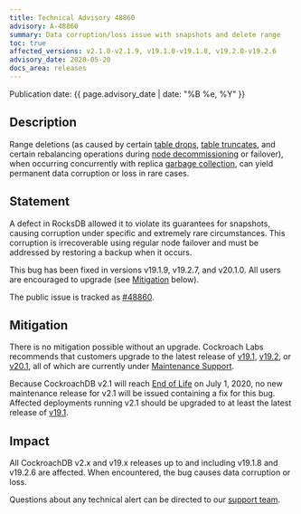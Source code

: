 ```yaml
---
title: Technical Advisory 48860
advisory: A-48860
summary: Data corruption/loss issue with snapshots and delete range
toc: true
affected_versions: v2.1.0-v2.1.9, v19.1.0-v19.1.8, v19.2.0-v19.2.6
advisory_date: 2020-05-20
docs_area: releases
---
```


Publication date: {{ page.advisory_date | date: "%B %e, %Y" }}

## Description

Range deletions (as caused by certain [table drops](../v20.1/drop-table.html), [table truncates](../v20.1/truncate.html), and certain rebalancing operations during [node decommissioning](../v20.1/remove-nodes.html) or failover), when occurring concurrently with replica [garbage collection](../v20.1/architecture/storage-layer.html#garbage-collection), can yield permanent data corruption or loss in rare cases.

## Statement

A defect in RocksDB allowed it to violate its guarantees for snapshots, causing corruption under specific and extremely rare circumstances. This corruption is irrecoverable using regular node failover and must be addressed by restoring a backup when it occurs.

This bug has been fixed in versions v19.1.9, v19.2.7, and v20.1.0. All users are encouraged to upgrade (see [Mitigation](#mitigation) below).

The public issue is tracked as [#48860](https://github.com/cockroachdb/cockroach/issues/48860).

## Mitigation

There is no mitigation possible without an upgrade. Cockroach Labs recommends that customers upgrade to the latest release of [v19.1](../v19.1/upgrade-cockroach-version.html), [v19.2](../v19.2/upgrade-cockroach-version.html), or [v20.1](../v20.1/upgrade-cockroach-version.html), all of which are currently under [Maintenance Support](../releases/release-support-policy.html#support-cycle).

Because CockroachDB v2.1 will reach [End of Life](../releases/release-support-policy.html#support-cycle) on July 1, 2020, no new maintenance release for v2.1 will be issued containing a fix for this bug. Affected deployments running v2.1 should be upgraded to at least the latest release of [v19.1](../v19.1/upgrade-cockroach-version.html).

## Impact

All CockroachDB v2.x and v19.x releases up to and including v19.1.8 and v19.2.6 are affected. When encountered, the bug causes data corruption or loss.

Questions about any technical alert can be directed to our [support team](https://support.cockroachlabs.com/).
